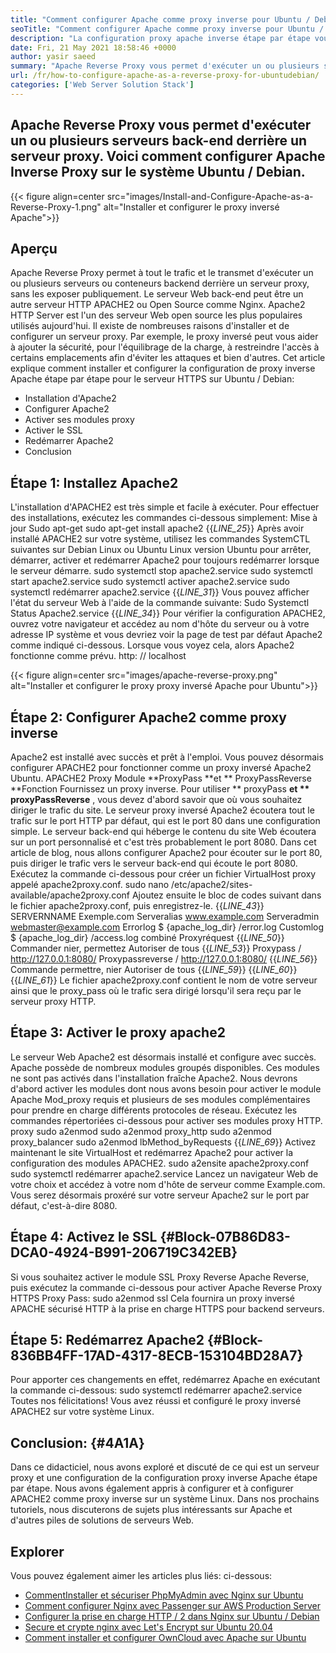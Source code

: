 ```yaml
---
title: "Comment configurer Apache comme proxy inverse pour Ubuntu / Debian" 
seoTitle: "Comment configurer Apache comme proxy inverse pour Ubuntu / Debian" 
description: "La configuration proxy apache inverse étape par étape vous permet d'exécuter un ou plusieurs serveurs arrière derrière un serveur proxy avec mod_proxy sur Ubuntu / Debian Linux." 
date: Fri, 21 May 2021 18:58:46 +0000
author: yasir saeed
summary: "Apache Reverse Proxy vous permet d'exécuter un ou plusieurs serveurs back-end derrière un serveur proxy. Voici comment configurer Apache Inverse Proxy sur le système Ubuntu / Debian." 
url: /fr/how-to-configure-apache-as-a-reverse-proxy-for-ubuntudebian/
categories: ['Web Server Solution Stack']
---
```


## Apache Reverse Proxy vous permet d'exécuter un ou plusieurs serveurs back-end derrière un serveur proxy. Voici comment configurer Apache Inverse Proxy sur le système Ubuntu / Debian.

{{< figure align=center src="images/Install-and-Configure-Apache-as-a-Reverse-Proxy-1.png" alt="Installer et configurer le proxy inversé Apache">}}


## **Aperçu**
Apache Reverse Proxy permet à tout le trafic et le transmet d'exécuter un ou plusieurs serveurs ou conteneurs backend derrière un serveur proxy, sans les exposer publiquement. Le serveur Web back-end peut être un autre serveur HTTP APACHE2 ou Open Source comme Nginx. Apache2 HTTP Server est l'un des serveur Web open source les plus populaires utilisés aujourd'hui.
Il existe de nombreuses raisons d'installer et de configurer un serveur proxy. Par exemple, le proxy inversé peut vous aider à ajouter la sécurité, pour l'équilibrage de la charge, à restreindre l'accès à certains emplacements afin d'éviter les attaques et bien d'autres. Cet article explique comment installer et configurer la configuration de proxy inverse Apache étape par étape pour le serveur HTTPS sur Ubuntu / Debian:
  * Installation d'Apache2
  * Configurer Apache2
  * Activer ses modules proxy
  * Activer le SSL
  * Redémarrer Apache2
  * Conclusion

## Étape 1: Installez Apache2
L'installation d'APACHE2 est très simple et facile à exécuter. Pour effectuer des installations, exécutez les commandes ci-dessous simplement:
Mise à jour Sudo apt-get
sudo apt-get install apache2
{{_LINE_25_}}
Après avoir installé APACHE2 sur votre système, utilisez les commandes SystemCTL suivantes sur Debian Linux ou Ubuntu Linux version Ubuntu pour arrêter, démarrer, activer et redémarrer Apache2 pour toujours redémarrer lorsque le serveur démarre.
sudo systemctl stop apache2.service
sudo systemctl start apache2.service
sudo systemctl activer apache2.service
sudo systemctl redémarrer apache2.service
{{_LINE_31_}}
Vous pouvez afficher l'état du serveur Web à l'aide de la commande suivante:
Sudo Systemctl Status Apache2.service
{{_LINE_34_}}
Pour vérifier la configuration APACHE2, ouvrez votre navigateur et accédez au nom d'hôte du serveur ou à votre adresse IP système et vous devriez voir la page de test par défaut Apache2 comme indiqué ci-dessous. Lorsque vous voyez cela, alors Apache2 fonctionne comme prévu. http: // localhost

{{< figure align=center src="images/apache-reverse-proxy.png" alt="Installer et configurer le proxy proxy inversé Apache pour Ubuntu">}}


## Étape 2: Configurer Apache2 comme proxy inverse
Apache2 est installé avec succès et prêt à l'emploi. Vous pouvez désormais configurer APACHE2 pour fonctionner comme un proxy inversé Apache2 Ubuntu. APACHE2 Proxy Module **ProxyPass  **et **  ProxyPassReverse  **Fonction Fournissez un proxy inverse. Pour utiliser **  proxyPass  **et **  proxyPassReverse** , vous devez d'abord savoir que où vous souhaitez diriger le trafic du site.
Le serveur proxy inversé Apache2 écoutera tout le trafic sur le port HTTP par défaut, qui est le port 80 dans une configuration simple. Le serveur back-end qui héberge le contenu du site Web écoutera sur un port personnalisé et c'est très probablement le port 8080.
Dans cet article de blog, nous allons configurer Apache2 pour écouter sur le port 80, puis diriger le trafic vers le serveur back-end qui écoute le port 8080. Exécutez la commande ci-dessous pour créer un fichier VirtualHost proxy appelé apache2proxy.conf.
sudo nano /etc/apache2/sites-available/apache2proxy.conf
Ajoutez ensuite le bloc de codes suivant dans le fichier apache2proxy.conf, puis enregistrez-le.
{{_LINE_43_}}
        SERVERNNAME Exemple.com
        Serveralias www.example.com
        Serveradmin webmaster@example.com
        Errorlog $ {apache_log_dir} /error.log
        Customlog $ {apache_log_dir} /access.log combiné
        Proxyréquest
{{_LINE_50_}}
          Commander nier, permettez
          Autoriser de tous
{{_LINE_53_}}
        Proxypass / http://127.0.0.1:8080/
        Proxypassreverse / http://127.0.0.1:8080/
{{_LINE_56_}}
          Commande permettre, nier
          Autoriser de tous
{{_LINE_59_}}
{{_LINE_60_}}
{{_LINE_61_}}
Le fichier apache2proxy.conf contient le nom de votre serveur ainsi que le proxy_pass où le trafic sera dirigé lorsqu'il sera reçu par le serveur proxy HTTP.

## Étape 3: Activer le proxy apache2
Le serveur Web Apache2 est désormais installé et configure avec succès. Apache possède de nombreux modules groupés disponibles. Ces modules ne sont pas activés dans l'installation fraîche Apache2. Nous devrons d'abord activer les modules dont nous avons besoin pour activer le module Apache Mod_proxy requis et plusieurs de ses modules complémentaires pour prendre en charge différents protocoles de réseau. Exécutez les commandes répertoriées ci-dessous pour activer ses modules proxy HTTP.
proxy sudo a2enmod
sudo a2enmod proxy_http
sudo a2enmod proxy_balancer
sudo a2enmod lbMethod_byRequests
{{_LINE_69_}}
Activez maintenant le site VirtualHost et redémarrez Apache2 pour activer la configuration des modules APACHE2.
sudo a2ensite apache2proxy.conf
sudo systemctl redémarrer apache2.service
Lancez un navigateur Web de votre choix et accédez à votre nom d'hôte de serveur comme Example.com. Vous serez désormais proxéré sur votre serveur Apache2 sur le port par défaut, c'est-à-dire 8080.

## Étape 4: Activez le SSL   {#Block-07B86D83-DCA0-4924-B991-206719C342EB}
Si vous souhaitez activer le module SSL Proxy Reverse Apache Reverse, puis exécutez la commande ci-dessous pour activer Apache Reverse Proxy HTTPS Proxy Pass:
sudo a2enmod ssl
Cela fournira un proxy inversé APACHE sécurisé HTTP à la prise en charge HTTPS pour backend serveurs.

## Étape 5: Redémarrez Apache2   {#Block-836BB4FF-17AD-4317-8ECB-153104BD28A7}
Pour apporter ces changements en effet, redémarrez Apache en exécutant la commande ci-dessous:
sudo systemctl redémarrer apache2.service
Toutes nos félicitations! Vous avez réussi et configuré le proxy inversé APACHE2 sur votre système Linux.

## **Conclusion:** {#4A1A}
Dans ce didacticiel, nous avons exploré et discuté de ce qui est un serveur proxy et une configuration de la configuration proxy inverse Apache étape par étape. Nous avons également appris à configurer et à configurer APACHE2 comme proxy inverse sur un système Linux. Dans nos prochains tutoriels, nous discuterons de sujets plus intéressants sur Apache et d'autres piles de solutions de serveurs Web.

## Explorer
Vous pouvez également aimer les articles plus liés: ci-dessous:
  * [Comment][1][Installer et sécuriser PhpMyAdmin avec Nginx sur Ubuntu][2]
  * [Comment configurer Nginx avec Passenger sur AWS Production Server][3]
  * [Configurer la prise en charge HTTP / 2 dans Nginx sur Ubuntu / Debian][4]
  * [Secure et crypte nginx avec Let's Encrypt sur Ubuntu 20.04][5]
  * [Comment installer et configurer OwnCloud avec Apache sur Ubuntu][6]

  
[1]: https://blog.containerize.com/web-server-solution-stack/fr/how-to-configure-apache-as-a-reverse-proxy-for-ubuntudebian/
[2]: https://blog.containerize.com/web-server-solution-stack/how-to-install-and-secure-phpmyadmin-with-nginx-on-ubuntu/
[3]: https://blog.containerize.com/web-server-solution-stack/how-to-setup-nginx-with-passenger-on-aws-production-server/
[4]: https://blog.containerize.com/web-server-solution-stack/how-to-configure-http2-support-in-nginx-on-ubuntudebian/
[5]: https://blog.containerize.com/web-server-solution-stack/how-to-secure-nginx-with-letsencrypt-on-ubuntu-20-04/
[6]: https://blog.containerize.com/backup-and-sync-software/how-to-install-and-configure-owncloud-with-apache-on-ubuntu/
